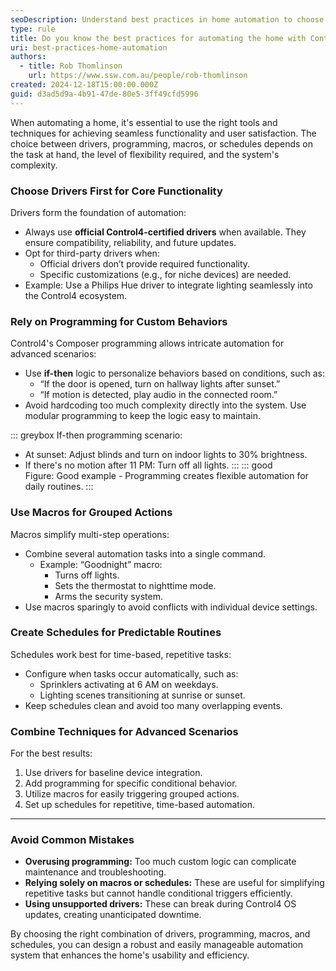 ```yaml
---
seoDescription: Understand best practices in home automation to choose between drivers, programming, macros, and schedules for efficient Control4 systems.
type: rule
title: Do you know the best practices for automating the home with Control4?
uri: best-practices-home-automation
authors:
  - title: Rob Thomlinson
    url: https://www.ssw.com.au/people/rob-thomlinson
created: 2024-12-18T15:00:00.000Z
guid: d3ad5d9a-4b91-47de-80e5-3ff49cfd5996
---
```


When automating a home, it's essential to use the right tools and techniques for achieving seamless functionality and user satisfaction. The choice between drivers, programming, macros, or schedules depends on the task at hand, the level of flexibility required, and the system's complexity.

<!--endintro-->

### Choose Drivers First for Core Functionality

Drivers form the foundation of automation:
- Always use **official Control4-certified drivers** when available. They ensure compatibility, reliability, and future updates.
- Opt for third-party drivers when:
  - Official drivers don’t provide required functionality.
  - Specific customizations (e.g., for niche devices) are needed.
- Example: Use a Philips Hue driver to integrate lighting seamlessly into the Control4 ecosystem.

### Rely on Programming for Custom Behaviors

Control4's Composer programming allows intricate automation for advanced scenarios:
- Use **if-then** logic to personalize behaviors based on conditions, such as:
  - “If the door is opened, turn on hallway lights after sunset.”
  - “If motion is detected, play audio in the connected room.”
- Avoid hardcoding too much complexity directly into the system. Use modular programming to keep the logic easy to maintain.

::: greybox
If-then programming scenario:
- At sunset: Adjust blinds and turn on indoor lights to 30% brightness.
- If there's no motion after 11 PM: Turn off all lights.
:::
::: good  
Figure: Good example - Programming creates flexible automation for daily routines.
:::

### Use Macros for Grouped Actions

Macros simplify multi-step operations:
- Combine several automation tasks into a single command.
  - Example: “Goodnight” macro:
    - Turns off lights.
    - Sets the thermostat to nighttime mode.
    - Arms the security system.
- Use macros sparingly to avoid conflicts with individual device settings.

### Create Schedules for Predictable Routines

Schedules work best for time-based, repetitive tasks:
- Configure when tasks occur automatically, such as:
  - Sprinklers activating at 6 AM on weekdays.
  - Lighting scenes transitioning at sunrise or sunset.
- Keep schedules clean and avoid too many overlapping events.

### Combine Techniques for Advanced Scenarios

For the best results:
1. Use drivers for baseline device integration.
2. Add programming for specific conditional behavior.
3. Utilize macros for easily triggering grouped actions.
4. Set up schedules for repetitive, time-based automation.

---

### Avoid Common Mistakes

- **Overusing programming:** Too much custom logic can complicate maintenance and troubleshooting.
- **Relying solely on macros or schedules:** These are useful for simplifying repetitive tasks but cannot handle conditional triggers efficiently.
- **Using unsupported drivers:** These can break during Control4 OS updates, creating unanticipated downtime.

By choosing the right combination of drivers, programming, macros, and schedules, you can design a robust and easily manageable automation system that enhances the home's usability and efficiency.

